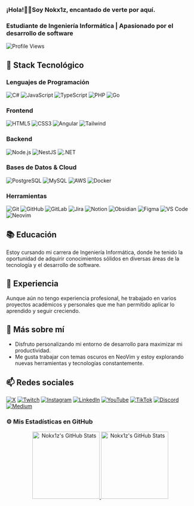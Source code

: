 <div>

  <h3>¡Hola!👋🏾Soy Nokx1z, encantado de verte por aquí.</h3>

</div>

### Estudiante de Ingeniería Informática | Apasionado por el desarrollo de software

![Profile Views](https://komarev.com/ghpvc/?username=Nokx1z&color=blue&style=flat-square)

## 🔧 Stack Tecnológico

### Lenguajes de Programación
![C#](https://img.shields.io/badge/C%23-239120?style=for-the-badge&logo=c-sharp&logoColor=white)
![JavaScript](https://img.shields.io/badge/JavaScript-F7DF1E?style=for-the-badge&logo=javascript&logoColor=black)
![TypeScript](https://img.shields.io/badge/TypeScript-007ACC?style=for-the-badge&logo=typescript&logoColor=white)
![PHP](https://img.shields.io/badge/PHP-777BB4?style=for-the-badge&logo=php&logoColor=white)
![Go](https://img.shields.io/badge/Go-00ADD8?style=for-the-badge&logo=go&logoColor=white)

### Frontend
![HTML5](https://img.shields.io/badge/HTML5-E34F26?style=for-the-badge&logo=html5&logoColor=white)
![CSS3](https://img.shields.io/badge/CSS3-1572B6?style=for-the-badge&logo=css3&logoColor=white)
![Angular](https://img.shields.io/badge/Angular-DD0031?style=for-the-badge&logo=angular&logoColor=white)
![Tailwind](https://img.shields.io/badge/Tailwind_CSS-38B2AC?style=for-the-badge&logo=tailwind-css&logoColor=white)

### Backend
![Node.js](https://img.shields.io/badge/Node.js-43853D?style=for-the-badge&logo=node.js&logoColor=white)
![NestJS](https://img.shields.io/badge/NestJS-E0234E?style=for-the-badge&logo=nestjs&logoColor=white)
![.NET](https://img.shields.io/badge/.NET-512BD4?style=for-the-badge&logo=dotnet&logoColor=white)

### Bases de Datos & Cloud
![PostgreSQL](https://img.shields.io/badge/PostgreSQL-316192?style=for-the-badge&logo=postgresql&logoColor=white)
![MySQL](https://img.shields.io/badge/MySQL-005C84?style=for-the-badge&logo=mysql&logoColor=white)
![AWS](https://img.shields.io/badge/AWS-%23FF9900.svg?style=for-the-badge&logo=amazon-aws&logoColor=white)
![Docker](https://img.shields.io/badge/Docker-2CA5E0?style=for-the-badge&logo=docker&logoColor=white)

### Herramientas
![Git](https://img.shields.io/badge/Git-F05032?style=for-the-badge&logo=git&logoColor=white)
![GitHub](https://img.shields.io/badge/GitHub-181717?style=for-the-badge&logo=github&logoColor=white)
![GitLab](https://img.shields.io/badge/GitLab-FCA121?style=for-the-badge&logo=gitlab&logoColor=white)
![Jira](https://img.shields.io/badge/Jira-0052CC?style=for-the-badge&logo=jira&logoColor=white)
![Notion](https://img.shields.io/badge/Notion-000000?style=for-the-badge&logo=notion&logoColor=white)
![Obsidian](https://img.shields.io/badge/Obsidian-7C3AED?style=for-the-badge&logo=obsidian&logoColor=white)
![Figma](https://img.shields.io/badge/Figma-F24E1E?style=for-the-badge&logo=figma&logoColor=white)
![VS Code](https://img.shields.io/badge/VS_Code-0078D4?style=for-the-badge&logo=visual%20studio%20code&logoColor=white)
![Neovim](https://img.shields.io/badge/NeoVim-%2357A143.svg?style=for-the-badge&logo=neovim&logoColor=white)

## 📚 Educación
Estoy cursando mi carrera de Ingeniería Informática, donde he tenido la oportunidad de adquirir conocimientos sólidos en diversas áreas de la tecnología y el desarrollo de software.

## 💼 Experiencia
Aunque aún no tengo experiencia profesional, he trabajado en varios proyectos académicos y personales que me han permitido aplicar lo aprendido y seguir creciendo.

## 🌱 Más sobre mí
- Disfruto personalizando mi entorno de desarrollo para maximizar mi productividad.
- Me gusta trabajar con temas oscuros en NeoVim y estoy explorando nuevas herramientas y tecnologías constantemente.

## 📫 Redes sociales

[![X](https://img.shields.io/badge/X-000000?style=for-the-badge&logo=x&logoColor=white)](https://twitter.com/Nokx1z)
[![Twitch](https://img.shields.io/badge/Twitch-9146FF?style=for-the-badge&logo=twitch&logoColor=white)](https://www.twitch.tv/nokx1z)
[![Instagram](https://img.shields.io/badge/Instagram-E4405F?style=for-the-badge&logo=instagram&logoColor=white)](https://www.instagram.com/nokx1z)
[![LinkedIn](https://img.shields.io/badge/LinkedIn-0077B5?style=for-the-badge&logo=linkedin&logoColor=white)](https://www.linkedin.com/in/enyellduarte)
[![YouTube](https://img.shields.io/badge/YouTube-FF0000?style=for-the-badge&logo=youtube&logoColor=white)](https://www.youtube.com/@Nokx1z)
[![TikTok](https://img.shields.io/badge/TikTok-000000?style=for-the-badge&logo=tiktok&logoColor=white)](https://www.tiktok.com/@nokx1z)
[![Discord](https://img.shields.io/badge/Discord-7289DA?style=for-the-badge&logo=discord&logoColor=white)](https://discord.com/users/739459464872198155)
[![Medium](https://img.shields.io/badge/Medium-12100E?style=for-the-badge&logo=medium&logoColor=white)](https://medium.com/@nokx1z)

### ⚙️ Mis Estadísticas en GitHub

<p align="center">
  <a href="https://github.com/Nokx1z">
    <img height="180em" src="https://github-readme-stats.vercel.app/api?username=Nokx1z&theme=radical&show_icons=true&hide_border=true&count_private=true" alt="Nokx1z's GitHub Stats" style="max-height: 200px;">
    <img height="180em" src="https://github-readme-stats.vercel.app/api/top-langs/?username=Nokx1z&theme=radical&show_icons=true&hide_border=true&layout=compact" alt="Nokx1z's GitHub Stats" style="max-height: 200px;">
  </a>
</p>
